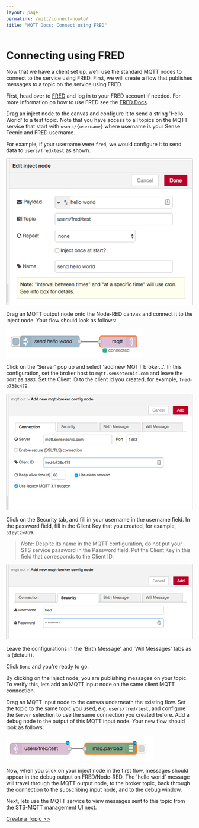 ```yaml
---
layout: page
permalink: /mqtt/connect-howto/
title: "MQTT Docs: Connect using FRED"
---
```


# Connecting using FRED

Now that we have a client set up, we'll use the standard MQTT nodes to connect to the service using FRED.  First, we will create a flow that publishes messages to a topic on the service using FRED.

First, head over to [FRED](https://fred.sensetecnic.com) and log in to your FRED account if needed.  For more information on how to use FRED see the [FRED Docs](http://sensetecnic.github.io/fred/).

Drag an inject node to the canvas and configure it to send a string 'Hello World' to a test topic.  Note that you have access to all topics on the MQTT service that start with `users/{username}` where username is your Sense Tecnic and FRED username.

For example, if your username were `fred`, we would configure it to send data to `users/fred/test` as shown.

![inject_config.png](/assets/images/mqtt_inject_config.png)

Drag an MQTT output node onto the Node-RED canvas and connect it to the inject node.  Your flow should look as follows:

![flow.png](/assets/images/mqtt_flow.png)

Click on the 'Server' pop up and select 'add new MQTT broker...'.  In this configuration, set the broker host to `mqtt.sensetecnic.com` and leave the port as `1883`.  Set the Client ID to the client id you created, for example, `fred-b738c479`.  

![connection tab.png](/assets/images/mqtt_connection_tab.png)

Click on the Security tab, and fill in your username in the username field.  In the password field, fill in the Client Key that you created, for example,
`51zytzw7b9`.

>*Note:* Despite its name in the MQTT configuration, do not put your STS service password in the Password field.  Put the Client Key in this field that
corresponds to the Client ID.

![security tab.png](/assets/images/mqtt_security_tab.png)

Leave the configurations in the 'Birth Message' and 'Will Messages' tabs as is (default).

Click `Done` and you're ready to go.

By clicking on the Inject node, you are publishing messages on your topic.  To verify this, lets add an MQTT input node on the same client MQTT connection.

Drag an MQTT input node to the canvas underneath the existing flow.  Set the topic to the same topic you used, e.g. `users/fred/test`, and configure the `Server` selection to use the same connection you created before.  Add a debug node to the output of this MQTT input node.  Your new flow should look as follows:

![output flow.png](/assets/images/mqtt_output_flow.png)

Now, when you click on your inject node in the first flow, messages should appear in the debug output on FRED/Node-RED.  The 'hello world' message will travel through the MQTT output node, to the broker topic, back through the connection to the subscribing input node, and to the debug window.

Next, lets use the MQTT service to view messages sent to this topic from the STS-MQTT management UI [next](/mqtt/create-topic/).

[Create a Topic >>](/mqtt/create-topic/)
